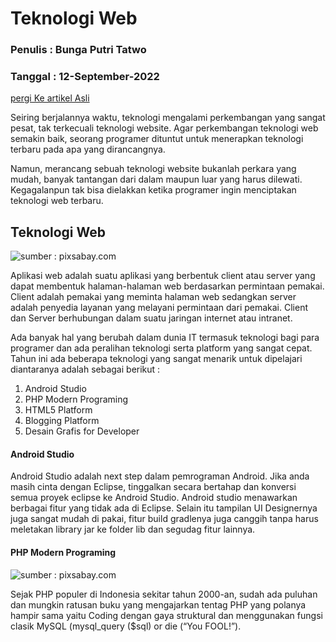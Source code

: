 # Teknologi Web

### Penulis : Bunga Putri Tatwo
### Tanggal : 12-September-2022

[pergi Ke artikel Asli](google.com)


<!-- Random text, Belum diganti -->
Seiring berjalannya waktu, teknologi mengalami perkembangan yang sangat pesat, tak terkecuali teknologi website. Agar perkembangan teknologi web semakin baik, seorang programer dituntut untuk menerapkan teknologi terbaru pada apa yang dirancangnya.

Namun, merancang sebuah teknologi website bukanlah perkara yang mudah, banyak tantangan dari dalam maupun luar yang harus dilewati. Kegagalanpun tak bisa dielakkan ketika programer ingin menciptakan teknologi web terbaru.

## Teknologi Web

![sumber : pixsabay.com](https://www.puskomedia.id/blog/wp-content/uploads/2018/12/apple-606761_640-1.jpg)

Aplikasi web adalah suatu aplikasi yang berbentuk client atau server yang dapat membentuk halaman-halaman web berdasarkan permintaan pemakai. Client adalah pemakai yang meminta halaman web sedangkan server adalah penyedia layanan yang melayani permintaan dari pemakai. Client dan Server berhubungan dalam suatu jaringan internet atau intranet.

Ada banyak hal yang berubah dalam dunia IT termasuk teknologi bagi para programer dan ada peralihan teknologi serta platform yang sangat cepat. Tahun ini ada beberapa teknologi yang sangat menarik untuk dipelajari diantaranya adalah sebagai berikut :
1. Android Studio
2. PHP Modern Programing
3. HTML5 Platform
4. Blogging Platform
5. Desain Grafis for Developer

#### Android Studio
Android Studio adalah next step dalam pemrograman Android. Jika anda masih cinta dengan Eclipse, tinggalkan secara bertahap dan konversi semua proyek eclipse ke Android Studio. Android studio menawarkan berbagai fitur yang tidak ada di Eclipse. Selain itu tampilan UI Designernya juga sangat mudah di pakai, fitur build gradlenya juga canggih tanpa harus meletakan library jar ke folder lib dan segudag fitur lainnya.

#### PHP Modern Programing

![sumber : pixsabay.com](https://www.puskomedia.id/blog/wp-content/uploads/2018/12/programming-583923_640.jpg)

Sejak PHP populer di Indonesia sekitar tahun 2000-an, sudah ada puluhan dan mungkin ratusan buku yang mengajarkan tentag PHP yang polanya hampir sama yaitu Coding dengan gaya struktural dan menggunakan fungsi clasik MySQL (mysql_query ($sql) or die (“You FOOL!”).


